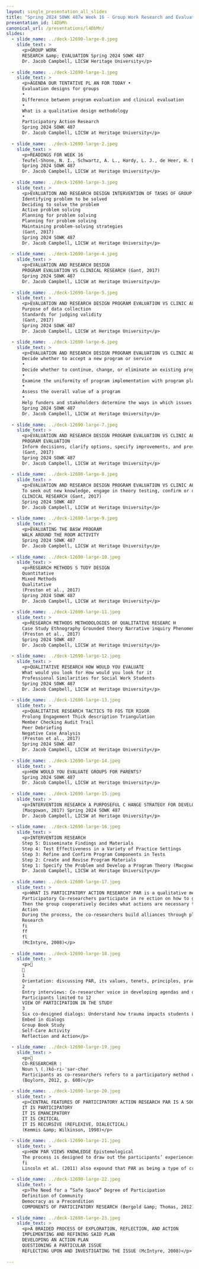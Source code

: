 ```yaml
---
layout: single_presentation_all_slides
title: "Spring 2024 SOWK 487w Week 16 - Group Work Research and Evaluation"
presentation_id: l4DbMn
canonical_url: /presentations/l4DbMn/
slides:
  - slide_name: ../deck-12690-large-0.jpeg
    slide_text: >
      <p>GROUP WORK
      RESEARCH &amp; EVALUATION Spring 2024 SOWK 487
      Dr. Jacob Campbell, LICSW Heritage University</p>
      
  - slide_name: ../deck-12690-large-1.jpeg
    slide_text: >
      <p>AGENDA OUR TENTATIVE PL AN FOR TODAY •
      Evaluation designs for groups
      •
      Difference between program evaluation and clinical evaluation
      •
      What is a qualitative design methodology
      •
      Participatory Action Research
      Spring 2024 SOWK 487
      Dr. Jacob Campbell, LICSW at Heritage University</p>
      
  - slide_name: ../deck-12690-large-2.jpeg
    slide_text: >
      <p>READINGS FOR WEEK 16
      Teufel-Shone, N. I., Schwartz, A. L., Hardy, L. J., de Heer, H. D., Williamson, H. J., Dunn, D. J., Polingyumptewa, K., &amp; Chief, C. (2018). Supporting new community-based participatory research partnerships. International Journal of Environmental Research and Public Health, 16(1), 44. https://doi.org/10.3390/ ijerph16010044 MacDonald, C. (2012). Understanding participatory action research: A qualitative research methodology option. The Canadian Journal of Action Research, 13(2), 34-50.
      Spring 2024 SOWK 487
      Dr. Jacob Campbell, LICSW at Heritage University</p>
      
  - slide_name: ../deck-12690-large-3.jpeg
    slide_text: >
      <p>EVALUATION AND RESEARCH DESIGN INTERVENTION OF TASKS OF GROUP WORK
      Identifying problem to be solved
      Deciding to solve the problem
      Active problem solving
      Planning for problem solving
      Planning for problem solving
      Maintaining problem-solving strategies
      (Gant, 2017)
      Spring 2024 SOWK 487
      Dr. Jacob Campbell, LICSW at Heritage University</p>
      
  - slide_name: ../deck-12690-large-4.jpeg
    slide_text: >
      <p>EVALUATION AND RESEARCH DESIGN
      PROGRAM EVALUATION VS CLINICAL RESEARCH (Gant, 2017)
      Spring 2024 SOWK 487
      Dr. Jacob Campbell, LICSW at Heritage University</p>
      
  - slide_name: ../deck-12690-large-5.jpeg
    slide_text: >
      <p>EVALUATION AND RESEARCH DESIGN PROGRAM EVALUATION VS CLINIC AL RESEARC H
      Purpose of data collection
      Standards for judging validity
      (Gant, 2017)
      Spring 2024 SOWK 487
      Dr. Jacob Campbell, LICSW at Heritage University</p>
      
  - slide_name: ../deck-12690-large-6.jpeg
    slide_text: >
      <p>EVALUATION AND RESEARCH DESIGN PROGRAM EVALUATION VS CLINIC AL RESEARC H •
      Decide whether to accept a new program or service
      •
      Decide whether to continue, change, or eliminate an existing program or service
      •
      Examine the uniformity of program implementation with program plan
      •
      Assess the overall value of a program
      •
      Help funders and stakeholders determine the ways in which issues are being solved or needs met. (Gant, 2017)
      Spring 2024 SOWK 487
      Dr. Jacob Campbell, LICSW at Heritage University</p>
      
  - slide_name: ../deck-12690-large-7.jpeg
    slide_text: >
      <p>EVALUATION AND RESEARCH DESIGN PROGRAM EVALUATION VS CLINIC AL RESEARC H
      PROGRAM EVALUATION
      Inform decisions, clarify options, specify improvements, and provide information about programs and policies within the social and political context.
      (Gant, 2017)
      Spring 2024 SOWK 487
      Dr. Jacob Campbell, LICSW at Heritage University</p>
      
  - slide_name: ../deck-12690-large-8.jpeg
    slide_text: >
      <p>EVALUATION AND RESEARCH DESIGN PROGRAM EVALUATION VS CLINIC AL RESEARC H
      To seek out new knowledge, engage in theory testing, confirm or disconfirm hypotheses, and generalize findings
      CLINICAL RESEARCH (Gant, 2017)
      Spring 2024 SOWK 487
      Dr. Jacob Campbell, LICSW at Heritage University</p>
      
  - slide_name: ../deck-12690-large-9.jpeg
    slide_text: >
      <p>EVALUATING THE BASW PROGRAM
      WALK AROUND THE ROOM ACTIVITY
      Spring 2024 SOWK 487
      Dr. Jacob Campbell, LICSW at Heritage University</p>
      
  - slide_name: ../deck-12690-large-10.jpeg
    slide_text: >
      <p>RESEARCH METHODS S TUDY DESIGN
      Quantitative
      Mixed Methods
      Qualitative
      (Preston et al., 2017)
      Spring 2024 SOWK 487
      Dr. Jacob Campbell, LICSW at Heritage University</p>
      
  - slide_name: ../deck-12690-large-11.jpeg
    slide_text: >
      <p>RESEARCH METHODS METHODOLOGIES OF QUALITATIVE RESEARC H
      Case Study Ethnography Grounded theory Narrative inquiry Phenomenology
      (Preston et al., 2017)
      Spring 2024 SOWK 487
      Dr. Jacob Campbell, LICSW at Heritage University</p>
      
  - slide_name: ../deck-12690-large-12.jpeg
    slide_text: >
      <p>QUALITATIVE RESEARCH HOW WOULD YOU EVALUATE
      What would you look for How would you look for it
      Professional Similarities for Social Work Students
      Spring 2024 SOWK 487
      Dr. Jacob Campbell, LICSW at Heritage University</p>
      
  - slide_name: ../deck-12690-large-13.jpeg
    slide_text: >
      <p>QUALITATIVE RESEARCH TACTICS TO FOS TER RIGOR
      Prolong Engagement Thick description Triangulation
      Member Checking Audit Trail
      Peer Debriefing
      Negative Case Analysis
      (Preston et al., 2017)
      Spring 2024 SOWK 487
      Dr. Jacob Campbell, LICSW at Heritage University</p>
      
  - slide_name: ../deck-12690-large-14.jpeg
    slide_text: >
      <p>HOW WOULD YOU EVALUATE GROUPS FOR PARENTS?
      Spring 2024 SOWK 487
      Dr. Jacob Campbell, LICSW at Heritage University</p>
      
  - slide_name: ../deck-12690-large-15.jpeg
    slide_text: >
      <p>INTERVENTION RESEARCH A PURPOSEFUL C HANGE STRATEGY FOR DEVELOPING OR FINE-TUNING INTERVENTIONS
      (Macgowan, 2017) Spring 2024 SOWK 487
      Dr. Jacob Campbell, LICSW at Heritage University</p>
      
  - slide_name: ../deck-12690-large-16.jpeg
    slide_text: >
      <p>INTERVENTION RESEARCH
      Step 5: Disseminate Findings and Materials
      Step 4: Test Effectiveness in a Variety of Practice Settings
      Step 3: Refine and Confirm Program Components in Tests
      Step 2: Create and Revise Program Materials
      Step 1: Specify the Problem and Develop a Program Theory (Macgowan, 2017) Spring 2024 SOWK 487
      Dr. Jacob Campbell, LICSW at Heritage University</p>
      
  - slide_name: ../deck-12690-large-17.jpeg
    slide_text: >
      <p>WHAT IS PARTICIPATORY ACTION RESEARCH? PAR is a qualitative methodology that includes collaboration at all levels of the research process and an intention to address a social problem that a ects an underserved community. (Creswell et al., 2007)
      Participatory Co-researchers participate in re ection on how to grapple with the target problem, both individually and collectively.
      Then the group cooperatively decides what actions are necessary to address the identi ed needs.
      Action
      During the process, the co-researchers build alliances through planning, implementation, and dissemination of the research
      Research
      fi
      ff
      fl
      (McIntyre, 2008)</p>
      
  - slide_name: ../deck-12690-large-18.jpeg
    slide_text: >
      <p>􀱢
      􀬓
      1
      Orientation: discussing PAR, its values, tenets, principles, practices, and processes
      2
      Entry interviews: Co-researcher voice in developing agendas and describing needs
      Participants limited to 12
      VIEW OF PARTICIPATION IN THE STUDY
      3
      Six co-designed dialogs: Understand how trauma impacts students Limiting re-traumatization within the classroom Methods for increasing resiliency factors for students Engaging in self-care and burnout prevention to reduce the impact of secondary trauma Evaluate and implement ideas for promoting systematic changes within a classroom and school-wide Develop a tool or recommendation for how other school staff could create similar growth in other schools
      Embed in dialogs
      Group Book Study
      Self-Care Activity
      Reflection and Action</p>
      
  - slide_name: ../deck-12690-large-19.jpeg
    slide_text: >
      <p>􁈏
      CO-RESEARCHER :
      Noun \ (ˌ)kō-ri-ˈsər-chər
      Participants as co-researchers refers to a participatory method of research that situates participants as joint contributors and investigators to the findings of a research project. This qualitative research approach validates and privileges the experiences of participants, making them experts and therefore co-researchers and collaborators in the process of gathering and interpreting data.
      (Boylorn, 2012, p. 600)</p>
      
  - slide_name: ../deck-12690-large-20.jpeg
    slide_text: >
      <p>CENTRAL FEATURES OF PARTICIPATORY ACTION RESEARCH PAR IS A SOCIAL PROCESS
      IT IS PARTICIPATORY
      IT IS EMANCIPATORY
      IT IS CRITICAL
      IT IS RECURSIVE (REFLEXIVE, DIALECTICAL)
      (Kemmis &amp; Wilkinson, 1998)</p>
      
  - slide_name: ../deck-12690-large-21.jpeg
    slide_text: >
      <p>HOW PAR VIEWS KNOWLEDGE Epistemological
      The process is designed to draw out the participants’ experiences and inner wisdom as a procedure for de ning a group’s needs as a group. The group is also used to analyze and address those needs (Coleman, 2015).
      fi
      Lincoln et al. (2011) also expound that PAR as being a type of critical subjectivity. Within the critical methodologies, they make understanding group power dynamics a key point. They also work to address social change or action through the research process.</p>
      
  - slide_name: ../deck-12690-large-22.jpeg
    slide_text: >
      <p>The Need for a “Safe Space” Degree of Participation
      Definition of Community
      Democracy as a Precondition
      COMPONENTS OF PARTICIPATORY RESEARCH (Bergold &amp; Thomas, 2012)</p>
      
  - slide_name: ../deck-12690-large-23.jpeg
    slide_text: >
      <p>A BRAIDED PROCESS OF EXPLORATION, REFLECTION, AND ACTION
      IMPLEMENTING AND REFINING SAID PLAN
      DEVELOPING AN ACTION PLAN
      QUESTIONING A PARTICULAR ISSUE
      REFLECTING UPON AND INVESTIGATING THE ISSUE (McIntyre, 2008)</p>
      
---
```

